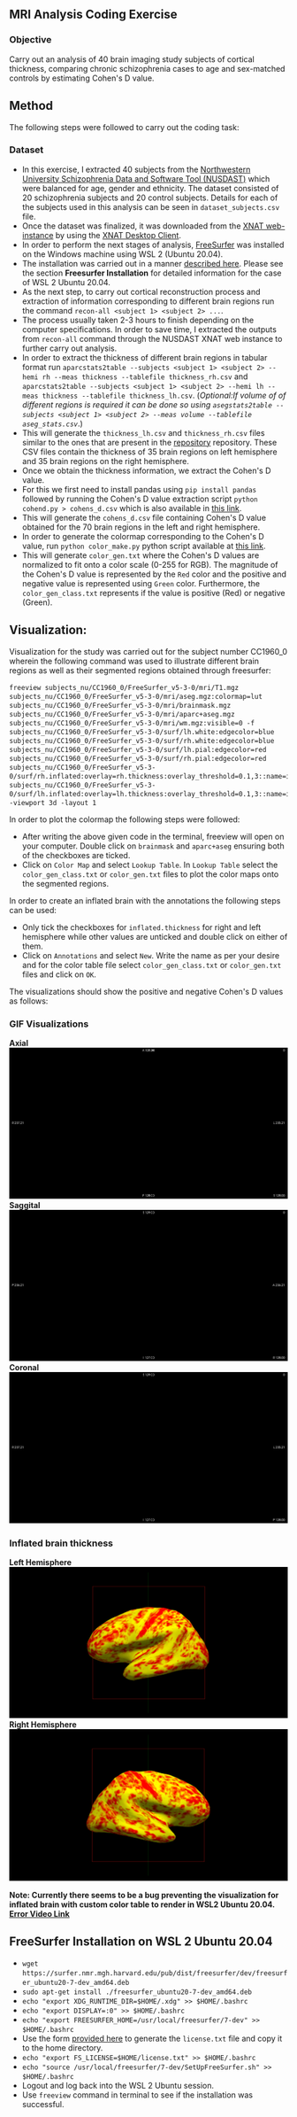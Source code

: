 ## MRI Analysis Coding Exercise

### Objective 
Carry out an analysis of 40 brain imaging study subjects of cortical thickness, comparing chronic schizophrenia cases to age and sex-matched controls by estimating Cohen's D value.

## Method
The following steps were followed to carry out the coding task:
### Dataset
- In this exercise, I extracted 40 subjects from the [Northwestern University Schizophrenia Data and Software Tool (NUSDAST)](http://niacal.northwestern.edu/data) which were balanced for age, gender and ethnicity. The dataset consisted of 20 schizophrenia subjects and 20 control subjects. Details for each of the subjects used in this analysis can be seen in `dataset_subjects.csv` file.
- Once the dataset was finalized, it was downloaded from the [XNAT web-instance](https://central.xnat.org/data/projects/NUDataSharing/) by using the [XNAT Desktop Client](https://www.xnat.org/download/desktop-client/).
- In order to perform the next stages of analysis, [FreeSurfer](https://surfer.nmr.mgh.harvard.edu/) was installed on the Windows machine using WSL 2 (Ubuntu 20.04).
- The installation was carried out in a manner [described here](https://surfer.nmr.mgh.harvard.edu/pub/dist/freesurfer/dev/). Please see the section **Freesurfer Installation** for detailed information for the case of WSL 2 Ubuntu 20.04.
- As the next step, to carry out cortical reconstruction process and extraction of information corresponding to different brain regions run the command `recon-all <subject 1> <subject 2> ...`.
- The process usually taken 2-3 hours to finish depending on the computer specifications. In order to save time, I extracted the outputs from `recon-all` command through the NUSDAST XNAT web instance to further carry out analysis.
- In order to extract the thickness of different brain regions in tabular format run 
`aparcstats2table --subjects <subject 1> <subject 2> --hemi rh --meas thickness --tablefile thickness_rh.csv` and
`aparcstats2table --subjects <subject 1> <subject 2> --hemi lh --meas thickness --tablefile thickness_lh.csv`. (*Optional:If volume of of different regions is required it can be done so using `asegstats2table --subjects <subject 1> <subject 2> --meas volume --tablefile aseg_stats.csv`*.)
- This will generate the `thickness_lh.csv` and `thickness_rh.csv` files similar to the ones that are present in the [repository](https://github.com/nshreyasvi/mri-exercise) repository. These CSV files contain the thickness of 35 brain regions on left hemisphere and 35 brain regions on the right hemisphere.
- Once we obtain the thickness information, we extract the Cohen's D value.
- For this we first need to install pandas using `pip install pandas` followed by running the Cohen's D value extraction script `python cohend.py > cohens_d.csv` which is also available in [this link](https://github.com/nshreyasvi/mri-exercise/blob/main/cohend.py).
- This will generate the `cohens_d.csv` file containing Cohen's D value obtained for the 70 brain regions in the left and right hemisphere.
- In order to generate the colormap corresponding to the Cohen's D value, run `python color_make.py` python script available at [this link](https://github.com/nshreyasvi/mri-exercise/blob/main/color_make.py).
- This will generate `color_gen.txt` where the Cohen's D values are normalized to fit onto a color scale (0-255 for RGB). The magnitude of the Cohen's D value is represented by the `Red` color and the positive and negative value is represented using `Green` color. Furthermore, the `color_gen_class.txt` represents if the value is positive (Red) or negative (Green).

## Visualization: 

Visualization for the study was carried out for the subject number CC1960_0 wherein the following command was used to illustrate different brain regions as well as their segmented regions obtained through freesurfer:
```
freeview subjects_nu/CC1960_0/FreeSurfer_v5-3-0/mri/T1.mgz subjects_nu/CC1960_0/FreeSurfer_v5-3-0/mri/aseg.mgz:colormap=lut subjects_nu/CC1960_0/FreeSurfer_v5-3-0/mri/brainmask.mgz subjects_nu/CC1960_0/FreeSurfer_v5-3-0/mri/aparc+aseg.mgz subjects_nu/CC1960_0/FreeSurfer_v5-3-0/mri/wm.mgz:visible=0 -f subjects_nu/CC1960_0/FreeSurfer_v5-3-0/surf/lh.white:edgecolor=blue subjects_nu/CC1960_0/FreeSurfer_v5-3-0/surf/rh.white:edgecolor=blue subjects_nu/CC1960_0/FreeSurfer_v5-3-0/surf/lh.pial:edgecolor=red subjects_nu/CC1960_0/FreeSurfer_v5-3-0/surf/rh.pial:edgecolor=red subjects_nu/CC1960_0/FreeSurfer_v5-3-0/surf/rh.inflated:overlay=rh.thickness:overlay_threshold=0.1,3::name=inflated_thickness:visible=0 subjects_nu/CC1960_0/FreeSurfer_v5-3-0/surf/lh.inflated:overlay=lh.thickness:overlay_threshold=0.1,3::name=inflated_thickness:visible=0 -viewport 3d -layout 1
```

In order to plot the colormap the following steps were followed:
- After writing the above given code in the terminal, freeview will open on your computer. Double click on `brainmask` and `aparc+aseg` ensuring both of the checkboxes are ticked.
- Click on `Color Map` and select `Lookup Table`. In `Lookup Table` select the `color_gen_class.txt` or `color_gen.txt` files to plot the color maps onto the segmented regions.

In order to create an inflated brain with the annotations the following steps can be used:
- Only tick the checkboxes for `inflated.thickness` for right and left hemisphere while other values are unticked and double click on either of them.
- Click on `Annotations` and select `New`. Write the name as per your desire and for the color table file select `color_gen_class.txt` or `color_gen.txt` files and click on `OK`.

The visualizations should show the positive and negative Cohen's D values as follows:
### GIF Visualizations
**Axial**
![Alt Text](https://github.com/nshreyasvi/mri-exercise/blob/main/visualization/axial_vis.gif)
**Saggital**
![Alt Text](https://github.com/nshreyasvi/mri-exercise/blob/main/visualization/saggital_vis.gif)
**Coronal**
![Alt Text](https://github.com/nshreyasvi/mri-exercise/blob/main/visualization/coronal_vis.gif)

### Inflated brain thickness
**Left Hemisphere**
![Alt Text](https://github.com/nshreyasvi/mri-exercise/blob/main/visualization/inflated_thickness_lh.png)
**Right Hemisphere**
![Alt Text](https://github.com/nshreyasvi/mri-exercise/blob/main/visualization/inflated_thickness_rh.png)

**Note: Currently there seems to be a bug preventing the visualization for inflated brain with custom color table to render in WSL2 Ubuntu 20.04. [Error Video Link](https://github.com/nshreyasvi/mri-exercise/blob/main/visualization/error_test.mp4)**

## FreeSurfer Installation on WSL 2 Ubuntu 20.04
- `wget https://surfer.nmr.mgh.harvard.edu/pub/dist/freesurfer/dev/freesurfer_ubuntu20-7-dev_amd64.deb`
- `sudo apt-get install ./freesurfer_ubuntu20-7-dev_amd64.deb`
- `echo "export XDG_RUNTIME_DIR=$HOME/.xdg" >> $HOME/.bashrc`
- `echo "export DISPLAY=:0" >> $HOME/.bashrc`
- `echo "export FREESURFER_HOME=/usr/local/freesurfer/7-dev" >> $HOME/.bashrc`
- Use the form [provided here](https://surfer.nmr.mgh.harvard.edu/registration.html) to generate the `license.txt` file and copy it to the home directory.
- `echo "export FS_LICENSE=$HOME/license.txt" >> $HOME/.bashrc`
- `echo "source /usr/local/freesurfer/7-dev/SetUpFreeSurfer.sh" >> $HOME/.bashrc`
- Logout and log back into the WSL 2 Ubuntu session.
- Use `freeview` command in terminal to see if the installation was successful.